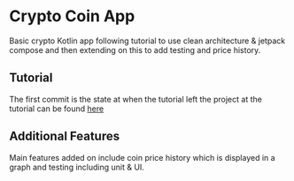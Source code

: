 # Crypto Coin App
Basic crypto Kotlin app following tutorial to use clean architecture & jetpack compose and then extending on this to add testing and price history.

## Tutorial
The first commit is the state at when the tutorial left the project at the tutorial can be found [here](https://www.youtube.com/watch?v=EF33KmyprEQ&ab_channel=PhilippLackner)

## Additional Features
Main features added on include coin price history which is displayed in a graph and testing including unit & UI.
